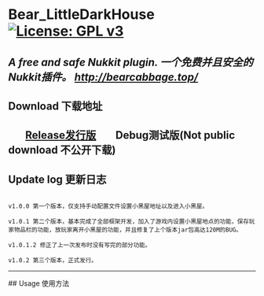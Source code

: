 # Bear_LittleDarkHouse [![License: GPL v3](https://img.shields.io/badge/License-GPL%20v3-blue.svg)](LICENSE)  
*A free and safe Nukkit plugin.  一个免费并且安全的Nukkit插件。 http://bearcabbage.top/*
--------
## Download 下载地址
&nbsp;&nbsp;&nbsp;&nbsp;&nbsp;&nbsp;&nbsp;[Release发行版](https://github.com/BaicaiBear/Nukkit-Bear_LittleDarkHouse/releases)
&nbsp;&nbsp;&nbsp;&nbsp;&nbsp;&nbsp;&nbsp;Debug测试版(Not public download 不公开下载)
--------
## Update log 更新日志
<code>
v1.0.0 第一个版本，仅支持手动配置文件设置小黑屋地址以及进入小黑屋。</code><br /><code>
v1.0.1 第二个版本，基本完成了全部框架开发，加入了游戏内设置小黑屋地点的功能，保存玩家物品栏的功能，放玩家离开小黑屋的功能，并且修复了上个版本jar包高达120M的BUG。</code><br /><code>
v1.0.1.2 修正了上一次发布时没有写完的部分功能。</code><br /><code>
v1.0.2 第三个版本，正式发行。</code>
<hr />
## Usage 使用方法

